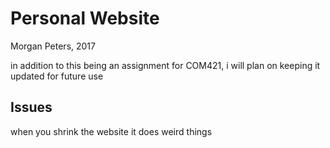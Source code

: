 Personal Website
===
Morgan Peters, 2017 

in addition to this being an assignment for COM421, i will plan on keeping it updated for future use 


Issues
----
when you shrink the website it does weird things 
